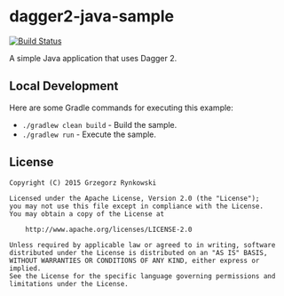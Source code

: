 dagger2-java-sample
===================

[![Build Status](https://travis-ci.org/rynkowsg/dagger2-java-sample.svg?branch=master)](https://travis-ci.org/rynkowsg/dagger2-java-sample)

A simple Java application that uses Dagger 2.



Local Development
-----------------
Here are some Gradle commands for executing this example:

 * `./gradlew clean build` - Build the sample.
 * `./gradlew run` - Execute the sample.



License
-------

    Copyright (C) 2015 Grzegorz Rynkowski

    Licensed under the Apache License, Version 2.0 (the "License");
    you may not use this file except in compliance with the License.
    You may obtain a copy of the License at

        http://www.apache.org/licenses/LICENSE-2.0

    Unless required by applicable law or agreed to in writing, software
    distributed under the License is distributed on an "AS IS" BASIS,
    WITHOUT WARRANTIES OR CONDITIONS OF ANY KIND, either express or implied.
    See the License for the specific language governing permissions and
    limitations under the License.

